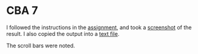 # CBA 7

I followed the instructions in the [assignment](https://github.com/WolfElkan/LMC-20S-CSC2635-CBA7/blob/master/assignment.md), and took a [screenshot](https://github.com/WolfElkan/LMC-20S-CSC2635-CBA7/blob/master/screenprint.png) of the result.  I also copied the output into a [text file](https://github.com/WolfElkan/LMC-20S-CSC2635-CBA7/blob/master/output.txt).  

The scroll bars were noted.